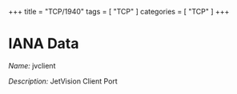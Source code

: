 +++
title = "TCP/1940"
tags = [ "TCP" ]
categories = [ "TCP" ]
+++

# IANA Data

_Name:_ jvclient

_Description:_ JetVision Client Port

